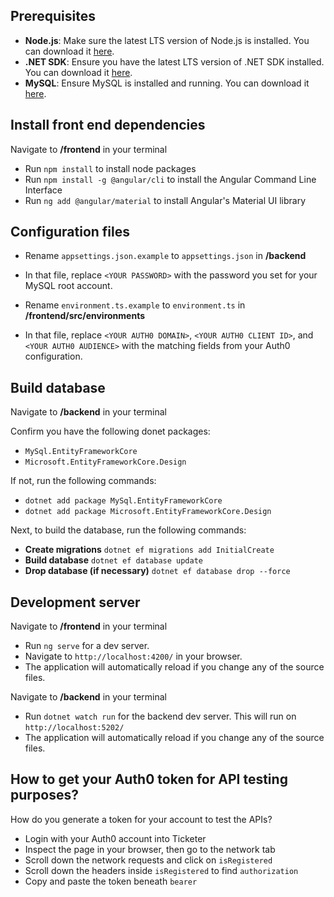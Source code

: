 ## Prerequisites
- **Node.js**: Make sure the latest LTS version of Node.js is installed. You can download it [here](https://nodejs.org/).
- **.NET SDK**: Ensure you have the latest LTS version of .NET SDK installed. You can download it [here](https://dotnet.microsoft.com/en-us/download/dotnet).
- **MySQL**: Ensure MySQL is installed and running. You can download it [here](https://dev.mysql.com/downloads/installer/).

## Install front end dependencies
Navigate to **/frontend** in your terminal

- Run `npm install` to install node packages
- Run `npm install -g @angular/cli` to install the Angular Command Line Interface
- Run `ng add @angular/material` to install Angular's Material UI library

## Configuration files
- Rename `appsettings.json.example` to `appsettings.json` in **/backend**
- In that file, replace `<YOUR PASSWORD>` with the password you set for your MySQL root account.

- Rename `environment.ts.example` to `environment.ts` in **/frontend/src/environments** 
- In that file, replace `<YOUR AUTH0 DOMAIN>`, `<YOUR AUTH0 CLIENT ID>`, and `<YOUR AUTH0 AUDIENCE>` with the matching fields from your Auth0 configuration.

## Build database
Navigate to **/backend** in your terminal

Confirm you have the following donet packages:
- `MySql.EntityFrameworkCore`
- `Microsoft.EntityFrameworkCore.Design`

If not, run the following commands:
- `dotnet add package MySql.EntityFrameworkCore`
- `dotnet add package Microsoft.EntityFrameworkCore.Design`

Next, to build the database, run the following commands:
- **Create migrations** `dotnet ef migrations add InitialCreate`
- **Build database** `dotnet ef database update`
- **Drop database (if necessary)** `dotnet ef database drop --force`


## Development server
Navigate to **/frontend** in your terminal
- Run `ng serve` for a dev server.
- Navigate to `http://localhost:4200/` in your browser.
- The application will automatically reload if you change any of the source files.

Navigate to **/backend** in your terminal
- Run `dotnet watch run` for the backend dev server. This will run on `http://localhost:5202/`
- The application will automatically reload if you change any of the source files.

## How to get your Auth0 token for API testing purposes?
How do you generate a token for your account to test the APIs?
- Login with your Auth0 account into Ticketer
- Inspect the page in your browser, then go to the network tab
- Scroll down the network requests and click on `isRegistered`
- Scroll down the headers inside `isRegistered` to find `authorization`
- Copy and paste the token beneath `bearer`